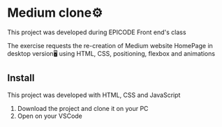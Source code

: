 # Medium clone⚙️
This project was developed during EPICODE Front end's class

The exercise requests the re-creation of Medium website HomePage in desktop version🖥️
using HTML, CSS, positioning, flexbox and animations

## Install
This project was developed with HTML, CSS and JavaScript

 1. Download the project and clone it on your PC
 2. Open on your VSCode

